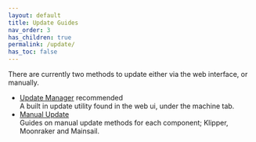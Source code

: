 ```yaml
---
layout: default
title: Update Guides
nav_order: 3
has_children: true
permalink: /update/
has_toc: false
---
```


There are currently two methods to update either via the web interface, or manually. 

- [Update Manager](update-manager) <span class="label label-red">recommended</span>  
        A built in update utility found in the web ui, under the machine tab.
- [Manual Update](manual-update)  
        Guides on manual update methods for each component; Klipper, Moonraker and Mainsail.
